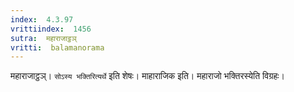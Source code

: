 ```yaml
---
index:  4.3.97
vrittiindex:  1456
sutra:  महाराजाट्ठञ्
vritti:  balamanorama 
---
```


महाराजाट्ठञ्। `सोऽस्य भक्तिरित्यर्थे` इति शेषः। माहाराजिक इति। महाराजो भक्तिरस्येति विग्रहः। 

